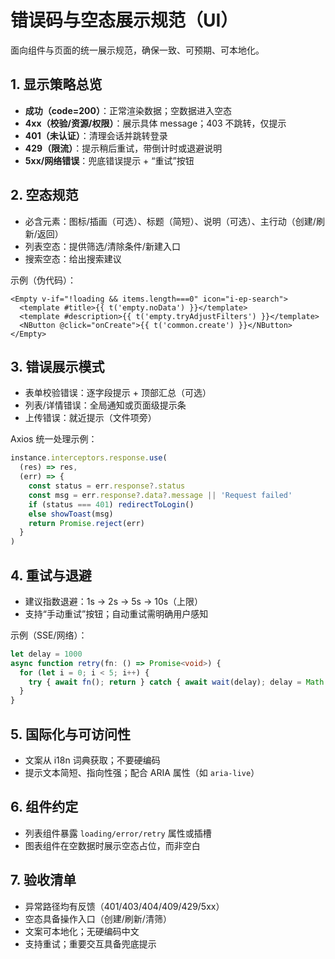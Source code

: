 # 错误码与空态展示规范（UI）

面向组件与页面的统一展示规范，确保一致、可预期、可本地化。

## 1. 显示策略总览
- **成功（code=200）**：正常渲染数据；空数据进入空态
- **4xx（校验/资源/权限）**：展示具体 message；403 不跳转，仅提示
- **401（未认证）**：清理会话并跳转登录
- **429（限流）**：提示稍后重试，带倒计时或退避说明
- **5xx/网络错误**：兜底错误提示 + “重试”按钮

## 2. 空态规范
- 必含元素：图标/插画（可选）、标题（简短）、说明（可选）、主行动（创建/刷新/返回）
- 列表空态：提供筛选/清除条件/新建入口
- 搜索空态：给出搜索建议

示例（伪代码）：
```vue
<Empty v-if="!loading && items.length===0" icon="i-ep-search">
  <template #title>{{ t('empty.noData') }}</template>
  <template #description>{{ t('empty.tryAdjustFilters') }}</template>
  <NButton @click="onCreate">{{ t('common.create') }}</NButton>
</Empty>
```

## 3. 错误展示模式
- 表单校验错误：逐字段提示 + 顶部汇总（可选）
- 列表/详情错误：全局通知或页面级提示条
- 上传错误：就近提示（文件项旁）

Axios 统一处理示例：
```ts
instance.interceptors.response.use(
  (res) => res,
  (err) => {
    const status = err.response?.status
    const msg = err.response?.data?.message || 'Request failed'
    if (status === 401) redirectToLogin()
    else showToast(msg)
    return Promise.reject(err)
  }
)
```

## 4. 重试与退避
- 建议指数退避：1s → 2s → 5s → 10s（上限）
- 支持“手动重试”按钮；自动重试需明确用户感知

示例（SSE/网络）：
```ts
let delay = 1000
async function retry(fn: () => Promise<void>) {
  for (let i = 0; i < 5; i++) {
    try { await fn(); return } catch { await wait(delay); delay = Math.min(delay*2, 10000) }
  }
}
```

## 5. 国际化与可访问性
- 文案从 i18n 词典获取；不要硬编码
- 提示文本简短、指向性强；配合 ARIA 属性（如 `aria-live`）

## 6. 组件约定
- 列表组件暴露 `loading/error/retry` 属性或插槽
- 图表组件在空数据时展示空态占位，而非空白

## 7. 验收清单
- 异常路径均有反馈（401/403/404/409/429/5xx）
- 空态具备操作入口（创建/刷新/清筛）
- 文案可本地化；无硬编码中文
- 支持重试；重要交互具备兜底提示
